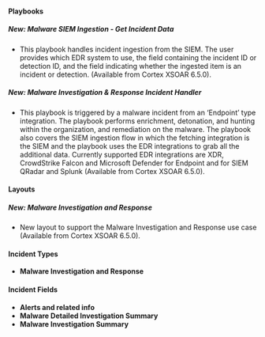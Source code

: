 
#### Playbooks
##### New: **Malware SIEM Ingestion - Get Incident Data**
- This playbook handles incident ingestion from the SIEM.
  The user provides which EDR system to use, the field containing the incident ID or detection ID, and the field indicating whether the ingested item is an incident or detection. (Available from Cortex XSOAR 6.5.0).
##### New: **Malware Investigation & Response Incident Handler**
- This playbook is triggered by a malware incident from an ‘Endpoint’ type integration. The playbook performs enrichment, detonation, and hunting within the organization, and remediation on the malware. The playbook also covers the SIEM ingestion flow in which the fetching integration is the SIEM and the playbook uses the EDR integrations to grab all the additional data.
Currently supported EDR integrations are 
XDR, CrowdStrike Falcon and Microsoft Defender for Endpoint and for SIEM QRadar and Splunk (Available from Cortex XSOAR 6.5.0).

#### Layouts
##### New: Malware Investigation and Response
- New layout to support the Malware Investigation and Response use case (Available from Cortex XSOAR 6.5.0).

#### Incident Types
- **Malware Investigation and Response**
#### Incident Fields
- **Alerts and related info**
- **Malware Detailed Investigation Summary**
- **Malware Investigation Summary**